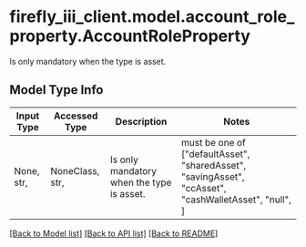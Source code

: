 # firefly_iii_client.model.account_role_property.AccountRoleProperty

Is only mandatory when the type is asset.

## Model Type Info
Input Type | Accessed Type | Description | Notes
------------ | ------------- | ------------- | -------------
None, str,  | NoneClass, str,  | Is only mandatory when the type is asset. | must be one of ["defaultAsset", "sharedAsset", "savingAsset", "ccAsset", "cashWalletAsset", "null", ] 

[[Back to Model list]](../../README.md#documentation-for-models) [[Back to API list]](../../README.md#documentation-for-api-endpoints) [[Back to README]](../../README.md)

